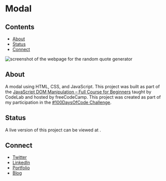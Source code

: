 # Modal

## Contents
- [About](#about)
- [Status](#status)
- [Connect](#connect)

![screenshot of the webpage for the random quote generator](./random-quote-generator.png)

## About
A modal using HTML, CSS, and JavaScript. This project was built as part of the [JavaScript DOM Manipulation – Full Course for Beginners](https://youtu.be/5fb2aPlgoys) taught by CodeLab and hosted by freeCodeCamp. This project was created as part of my participation in the [#100DaysOfCode Challenge](https://github.com/ananfito/100-days-of-code).

## Status

A live version of this project can be viewed at .

## Connect

- [Twitter](https://twitter.com/wordsbyfifi)
- [LinkedIn](https://linkedin.com/in/anthonynanfito)
- [Portfolio](https://ananfito.github.io)
- [Blog](https://ananfito.hashnode.dev)
